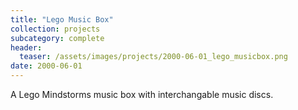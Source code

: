 ```yaml
---
title: "Lego Music Box"
collection: projects
subcategory: complete
header: 
  teaser: /assets/images/projects/2000-06-01_lego_musicbox.png
date: 2000-06-01
---
```


A Lego Mindstorms music box with interchangable music discs.